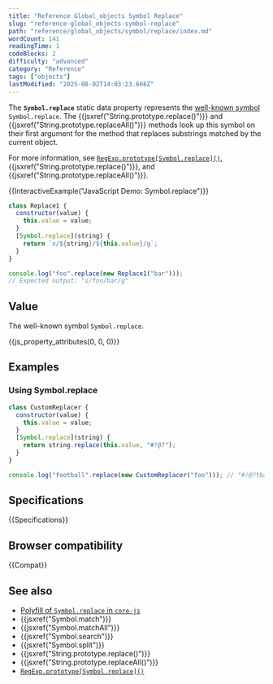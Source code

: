 ```yaml
---
title: "Reference Global_objects Symbol Replace"
slug: "reference-global_objects-symbol-replace"
path: "reference/global_objects/symbol/replace/index.md"
wordCount: 141
readingTime: 1
codeBlocks: 2
difficulty: "advanced"
category: "Reference"
tags: ["objects"]
lastModified: "2025-08-02T14:03:23.666Z"
---
```



The **`Symbol.replace`** static data property represents the [well-known symbol](/en-US/docs/Web/JavaScript/Reference/Global_Objects/Symbol#well-known_symbols) `Symbol.replace`. The {{jsxref("String.prototype.replace()")}} and {{jsxref("String.prototype.replaceAll()")}} methods look up this symbol on their first argument for the method that replaces substrings matched by the current object.

For more information, see [`RegExp.prototype[Symbol.replace]()`](/en-US/docs/Web/JavaScript/Reference/Global_Objects/RegExp/Symbol.replace), {{jsxref("String.prototype.replace()")}}, and {{jsxref("String.prototype.replaceAll()")}}.

{{InteractiveExample("JavaScript Demo: Symbol.replace")}}

```js interactive-example
class Replace1 {
  constructor(value) {
    this.value = value;
  }
  [Symbol.replace](string) {
    return `s/${string}/${this.value}/g`;
  }
}

console.log("foo".replace(new Replace1("bar")));
// Expected output: "s/foo/bar/g"
```

## Value

The well-known symbol `Symbol.replace`.

{{js_property_attributes(0, 0, 0)}}

## Examples

### Using Symbol.replace

<!-- cSpell:ignore tball -->

```js
class CustomReplacer {
  constructor(value) {
    this.value = value;
  }
  [Symbol.replace](string) {
    return string.replace(this.value, "#!@?");
  }
}

console.log("football".replace(new CustomReplacer("foo"))); // "#!@?tball"
```

## Specifications

{{Specifications}}

## Browser compatibility

{{Compat}}

## See also

- [Polyfill of `Symbol.replace` in `core-js`](https://github.com/zloirock/core-js#ecmascript-symbol)
- {{jsxref("Symbol.match")}}
- {{jsxref("Symbol.matchAll")}}
- {{jsxref("Symbol.search")}}
- {{jsxref("Symbol.split")}}
- {{jsxref("String.prototype.replace()")}}
- {{jsxref("String.prototype.replaceAll()")}}
- [`RegExp.prototype[Symbol.replace]()`](/en-US/docs/Web/JavaScript/Reference/Global_Objects/RegExp/Symbol.replace)
